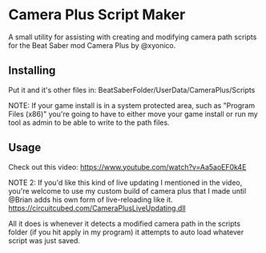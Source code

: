 # Camera Plus Script Maker
A small utility for assisting with creating and modifying camera path scripts for the Beat Saber mod Camera Plus by @xyonico.


## Installing
Put it and it's other files in: BeatSaberFolder/UserData/CameraPlus/Scripts

NOTE: If your game install is in a system protected area, such as "Program Files (x86)" you're going to have to either move your game install or run my tool as admin to be able to write to the path files.

## Usage
Check out this video: https://www.youtube.com/watch?v=Aa5aoEF0k4E

NOTE 2: If you'd like this kind of live updating I mentioned in the video, you're welcome to use my custom build of camera plus that I made until @Brian adds his own form of live-reloading like it.
https://circuitcubed.com/CameraPlusLiveUpdating.dll

All it does is whenever it detects a modified camera path in the scripts folder (if you hit apply in my program) it attempts to auto load whatever script was just saved.
